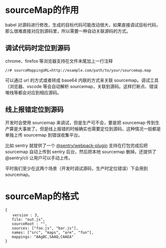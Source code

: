 # sourceMap的作用
babel 对源码进行修改，生成的目标代码可能改动很大，如果直接调试目标代码，那么很难直接对应到源码里，所以需要一种自动关联源码的方式。

## 调试代码时定位到源码

chrome、firefox 等浏览器支持在文件末尾加上一行注释
```
//# sourceMappingURL=http://example.com/path/to/your/sourcemap.map
```
可以通过 url 的方式或者转成 base64 内联的方式来关联 sourcemap。调试工具（浏览器、vscode 等会自动解析 sourcemap，关联到源码。这样打断点、错误堆栈等都会对应到相应源码。

## 线上报错定位到源码

开发时会使用 sourcemap 来调试，但是生产可不会，要是把 sourcemap 传到生产算是大事故了。但是线上报错的时候确实也需要定位到源码，这种情况一般都是单独上传 sourcemap 到错误收集平台。

比如 sentry 就提供了一个 [@sentry/webpack-plugin](https://link.juejin.cn/?target=https%3A%2F%2Fwww.npmjs.com%2Fpackage%2F%40sentry%2Fwebpack-plugin) 支持在打包完成后把 sourcemap 自动上传到 sentry 后台，然后把本地 sourcemap 删掉。还提供了 @sentry/cli 让用户可以手动上传。

平时我们至少在这两个场景（开发时调试源码，生产时定位错误）下会用到 sourcemap。

# sourceMap的格式

```
{
　　version : 3,
   file: "out.js",
   sourceRoot : "",
   sources: ["foo.js", "bar.js"],
   names: ["src", "maps", "are", "fun"],
   mappings: "AAgBC,SAAQ,CAAEA"
}
```
